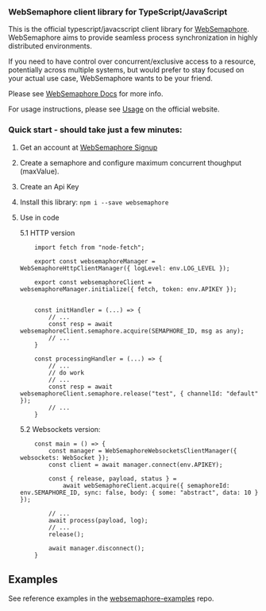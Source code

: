 ### WebSemaphore client library for TypeScript/JavaScript

This is the official typescript/javacscript client library for [WebSemaphore](https://www.websemaphore.com). 
WebSemaphore aims to provide seamless process synchronization in highly distributed environments.

If you need to have control over concurrent/exclusive access to a resource, potentially across multiple systems, 
but would prefer to stay focused on your actual use case, WebSemaphore wants to be your friend.

Please see [WebSemaphore Docs](https://www.websemaphore.com/docs/v1) for more info.

For usage instructions, please see [Usage](https://www.websemaphore.com/docs/v1/usage) on the official website.

### Quick start - should take just a few minutes:

1. Get an account at [WebSemaphore Signup](https://www.websemaphore.com/auth/signup)
2. Create a semaphore and configure maximum concurrent thoughput (maxValue).
3. Create an Api Key
4. Install this library: `npm i --save websemaphore`
5. Use in code

    5.1 HTTP version 
        
    ```
        import fetch from "node-fetch";

        export const websemaphoreManager = WebSemaphoreHttpClientManager({ logLevel: env.LOG_LEVEL });

        export const websemaphoreClient = websemaphoreManager.initialize({ fetch, token: env.APIKEY });

        
        const initHandler = (...) => {
            // ...
            const resp = await websemaphoreClient.semaphore.acquire(SEMAPHORE_ID, msg as any);
            // ...
        }

        const processingHandler = (...) => {
            // ...
            // do work
            // ...
            const resp = await websemaphoreClient.semaphore.release("test", { channelId: "default" });
            // ...
        }
    ```
    5.2 Websockets version:
    ```        
        const main = () => {
            const manager = WebSemaphoreWebsocketsClientManager({ websockets: WebSocket });
            const client = await manager.connect(env.APIKEY);

            const { release, payload, status } =
                await webSemaphoreClient.acquire({ semaphoreId: env.SEMAPHORE_ID, sync: false, body: { some: "abstract", data: 10 } });

            // ...
            await process(payload, log);
            // ...
            release();

            await manager.disconnect();
        }
    ```

## Examples
See reference examples in the [websemaphore-examples](https://github.com/broadmindcloud/websemaphore-examples) repo.
